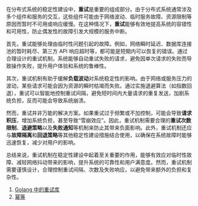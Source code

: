 在分布式系统的稳定性建设中，**重试**是重要的组成部分。由于分布式系统通常涉及多个组件和服务的交互，这些组件可能由于网络波动、临时服务故障、资源限制等原因而暂时不可用或响应缓慢。在这种情况下，**重试**能够有效地提高系统的容错性和可用性，防止偶发性的故障引发大规模的服务中断。

首先，重试能够处理由临时性问题引起的故障。例如，网络瞬时延迟、数据库连接池的暂时耗尽、第三方 API 响应超时等，都可能是短期内可以恢复的错误。通过合理设计的重试机制，系统能够自动重试失败的请求，避免因单次请求的失败而导致操作失败，提升用户体验和系统的鲁棒性。

其次，重试机制有助于缓解**负载波动**对系统稳定性的影响。由于网络或服务压力的波动，某些请求可能会因为资源的瞬时枯竭而失败。通过实施退避算法（如指数回退），重试可以智能地控制重试间隔，避免短时间内大量请求的重复发送，加剧系统负担，反而可能会导致系统崩溃。

然而，重试并非万能的解决方案。如果重试过于频繁或不加控制，可能会导致**请求积压**，增加系统负担，甚至导致“雪崩效应”。因此，重试机制需要合理的**重试次数限制**、**退避策略**以及**失败通知**等机制来防止其带来负面影响。此外，重试机制还应与**故障隔离**和**回退策略**等其他稳定性建设措施结合使用，以确保在系统故障时能够迅速恢复，减少对用户的影响。

总结来说，重试机制在稳定性建设中起着至关重要的作用，能够有效应对临时性故障、减轻网络抖动带来的影响，提升系统的可靠性和用户满意度。然而，重试机制需要谨慎设计，合理控制重试间隔、次数及失败响应，以避免带来额外的负担和复杂性。


1. [Golang 中的重试库](golang_retry.md)
1. [幂等](https://www.notion.so/17beda9f236a80688e2bc4fa120a93e2?pvs=21)
